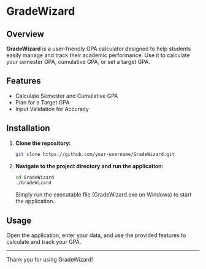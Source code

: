 # GradeWizard

## Overview

**GradeWizard** is a user-friendly GPA calculator designed to help students easily manage and track their academic performance. Use it to calculate your semester GPA, cumulative GPA, or set a target GPA.

## Features

- Calculate Semester and Cumulative GPA
- Plan for a Target GPA
- Input Validation for Accuracy

## Installation

1. **Clone the repository:**

   ```bash
   git clone https://github.com/your-username/GradeWizard.git
   ```
2. **Navigate to the project directory and run the application:**

   ```bash
   cd GradeWizard
   ./GradeWizard
   ```
    Simply run the executable file (GradeWizard.exe on Windows) to start the application.
   
## Usage

Open the application, enter your data, and use the provided features to calculate and track your GPA.

---

Thank you for using GradeWizard!
